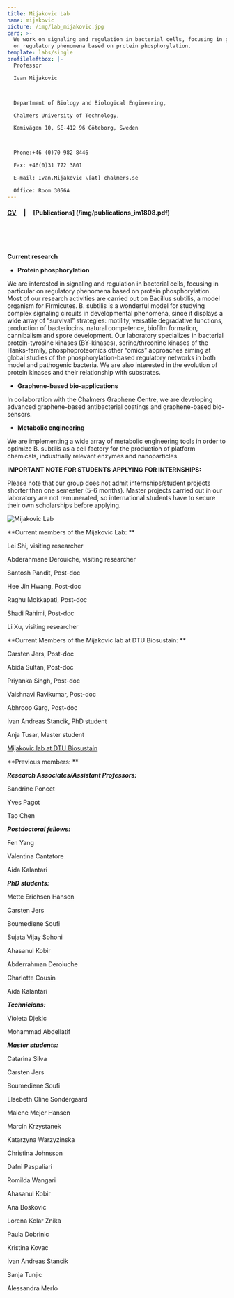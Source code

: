 ```yaml
---
title: Mijakovic Lab
name: mijakovic
picture: /img/lab_mijakovic.jpg
card: >-
  We work on signaling and regulation in bacterial cells, focusing in particular
  on regulatory phenomena based on protein phosphorylation.
template: labs/single
profileleftbox: |-
  Professor

  Ivan Mijakovic



  Department of Biology and Biological Engineering,

  Chalmers University of Technology,

  Kemivägen 10, SE-412 96 Göteborg, Sweden



  Phone:+46 (0)70 982 8446

  Fax: +46(0)31 772 3801

  E-mail: Ivan.Mijakovic \[at] chalmers.se

  Office: Room 3056A
---
```


#### [CV](/img/cv_im1808.pdf) &nbsp;&nbsp;&nbsp;&nbsp;|&nbsp;&nbsp;&nbsp;&nbsp; [Publications] (/img/publications_im1808.pdf)
<br><br><br>


**Current research**



* **Protein phosphorylation**

We are interested in signaling and regulation in bacterial cells, focusing in particular on regulatory phenomena based on protein phosphorylation. Most of our research activities are carried out on Bacillus subtilis, a model organism for Firmicutes. B. subtilis is a wonderful model for studying complex signaling circuits in developmental phenomena, since it displays a wide array of “survival” strategies: motility, versatile degradative functions, production of bacteriocins, natural competence, biofilm formation, cannibalism and spore development. Our laboratory specializes in bacterial protein-tyrosine kinases (BY-kinases), serine/threonine kinases of the Hanks-family, phosphoproteomics other “omics” approaches aiming at global studies of the phosphorylation-based regulatory networks in both model and pathogenic bacteria. We are also interested in the evolution of protein kinases and their relationship with substrates.



* **Graphene-based bio-applications**

In collaboration with the Chalmers Graphene Centre, we are developing advanced graphene-based antibacterial coatings and graphene-based bio-sensors.



* **Metabolic engineering**

We are implementing a wide array of metabolic engineering tools in order to optimize B. subtilis as a cell factory for the production of platform chemicals, industrially relevant enzymes and nanoparticles.



**IMPORTANT NOTE FOR STUDENTS APPLYING FOR INTERNSHIPS:**

Please note that our group does not admit internships/student projects shorter than one semester (5-6 months). Master projects carried out in our laboratory are not remunerated, so international students have to secure their own scholarships before applying.

![Mijakovic Lab](/img/pic_imgroup_720.png)

**Current members of the Mijakovic Lab: 	 **

Lei Shi, visiting researcher

Abderahmane Derouiche, visiting researcher

Santosh Pandit, Post-doc

Hee Jin Hwang, Post-doc

Raghu Mokkapati, Post-doc

Shadi Rahimi, Post-doc

Li Xu, visiting researcher



**Current Members of the Mijakovic lab at DTU Biosustain: **	 

Carsten Jers, Post-doc

Abida Sultan, Post-doc

Priyanka Singh, Post-doc

Vaishnavi Ravikumar, Post-doc

Abhroop Garg, Post-doc

Ivan Andreas Stancik, PhD student

Anja Tusar, Master student



[Mijakovic lab at DTU Biosustain ](http://www.biosustain.dtu.dk/english/research/research-groups/bacterial-signal-transduction)



**Previous members: 	 ** 	  	 



_**Research Associates/Assistant Professors:**_

Sandrine Poncet

Yves Pagot

Tao Chen



_**Postdoctoral fellows:**_

Fen Yang

Valentina Cantatore

Aida Kalantari



_**PhD students:**_

Mette Erichsen Hansen

Carsten Jers

Boumediene Soufi

Sujata Vijay Sohoni

Ahasanul Kobir

Abderrahman Deroiuche

Charlotte Cousin

Aida Kalantari



_**Technicians:**_

Violeta Djekic

Mohammad Abdellatif



_**Master students:**_

Catarina Silva

Carsten Jers

Boumediene Soufi

Elsebeth Oline Sondergaard

Malene Mejer Hansen

Marcin Krzystanek

Katarzyna Warzyzinska

Christina Johnsson

Dafni Paspaliari

Romilda Wangari

Ahasanul Kobir

Ana Boskovic

Lorena Kolar Znika

Paula Dobrinic

Kristina Kovac

Ivan Andreas Stancik

Sanja Tunjic

Alessandra Merlo
